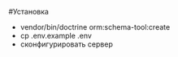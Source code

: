 #Установка

* vendor/bin/doctrine orm:schema-tool:create
* cp .env.example .env
* сконфигурировать сервер